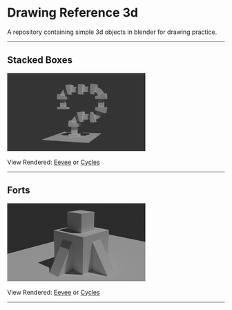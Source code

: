 # Drawing Reference 3d

A repository containing simple 3d objects in blender for drawing practice.

---

## Stacked Boxes

![StackedBoxes](docs/img/StackedBoxes.png)

View Rendered: [Eevee](docs/renders/eevee/StackedBoxes.png) or [Cycles](docs/renders/cycles/StackedBoxes.png)

---

## Forts

![Forts](docs/img/Forts.png)

View Rendered: [Eevee](docs/renders/eevee/Forts.png) or [Cycles](docs/renders/cycles/Forts.png)

---
